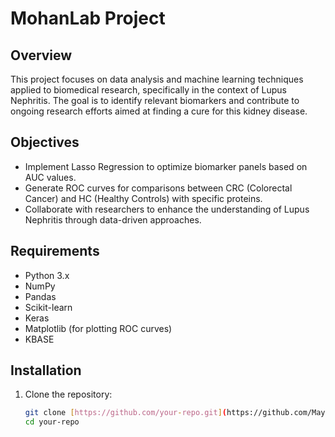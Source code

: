 # MohanLab Project

## Overview
This project focuses on data analysis and machine learning techniques applied to biomedical research, specifically in the context of Lupus Nephritis. The goal is to identify relevant biomarkers and contribute to ongoing research efforts aimed at finding a cure for this kidney disease.

## Objectives
- Implement Lasso Regression to optimize biomarker panels based on AUC values.
- Generate ROC curves for comparisons between CRC (Colorectal Cancer) and HC (Healthy Controls) with specific proteins.
- Collaborate with researchers to enhance the understanding of Lupus Nephritis through data-driven approaches.

## Requirements
- Python 3.x
- NumPy
- Pandas
- Scikit-learn
- Keras
- Matplotlib (for plotting ROC curves)
- KBASE

## Installation
1. Clone the repository:
   ```bash
   git clone [https://github.com/your-repo.git](https://github.com/MayankKonduri/MohanLabDataScienceInternship.git)
   cd your-repo
